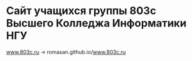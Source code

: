 # Сайт учащихся группы 803с Высшего Колледжа Информатики НГУ

www.803c.ru -> romasan.github.io/www.803c.ru
